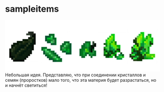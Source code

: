 # sampleitems
![items banner](Plant.png)
Небольшая идея. Представляю, что при соединении кристаллов и семян (проростков) мало того, что эта материя будет разрастаться, но и начнёт светиться!
